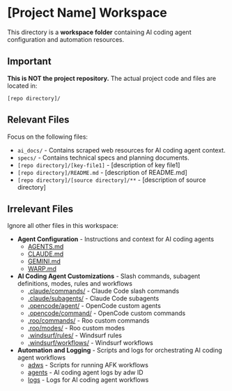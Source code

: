 # [Project Name] Workspace

This directory is a **workspace folder** containing AI coding agent configuration and automation resources.

## Important

**This is NOT the project repository.** The actual project code and files are located in:

```
[repo directory]/
```

## Relevant Files

Focus on the following files:
- `ai_docs/` - Contains scraped web resources for AI coding agent context.
- `specs/` - Contains technical specs and planning documents.
- `[repo directory]/[key-file1]` - [description of key file1]
- `[repo directory]/README.md` - [description of README.md]
- `[repo directory]/[source directory]/**` - [description of source directory]

## Irrelevant Files

Ignore all other files in this workspace:

- **Agent Configuration** - Instructions and context for AI coding agents
  - [AGENTS.md](AGENTS.md)
  - [CLAUDE.md](CLAUDE.md)
  - [GEMINI.md](GEMINI.md)
  - [WARP.md](WARP.md)
- **AI Coding Agent Customizations** - Slash commands, subagent definitions, modes, rules and workflows
  - [.claude/commands/](.claude/commands/) - Claude Code slash commands
  - [.claude/subagents/](.claude/subagents/) - Claude Code subagents
  - [.opencode/agent/](.opencode/agent/) - OpenCode custom agents
  - [.opencode/command/](.opencode/command/) - OpenCode custom commands
  - [.roo/commands/](.roo/commands/) - Roo custom commands
  - [.roo/modes/](.roo/modes/) - Roo custom modes
  - [.windsurf/rules/](.windsurf/rules/) - Windsurf rules
  - [.windsurf/workflows/](.windsurf/workflows/) - Windsurf workflows
- **Automation and Logging** - Scripts and logs for orchestrating AI coding agent workflows
  - [adws](adws/) - Scripts for running AFK workflows
  - [agents](agents/) - AI coding agent logs by adw ID
  - [logs](logs/) - Logs for AI coding agent workflows
